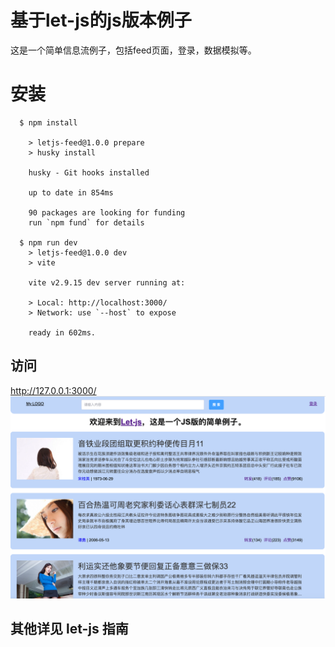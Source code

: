 # 基于let-js的js版本例子

这是一个简单信息流例子，包括feed页面，登录，数据模拟等。

# 安装
```shell
  $ npm install

    > letjs-feed@1.0.0 prepare
    > husky install

    husky - Git hooks installed

    up to date in 854ms

    90 packages are looking for funding
    run `npm fund` for details

  $ npm run dev
    > letjs-feed@1.0.0 dev
    > vite

    vite v2.9.15 dev server running at:

    > Local: http://localhost:3000/
    > Network: use `--host` to expose

    ready in 602ms.
```

## 访问
http://127.0.0.1:3000/
<img src="./public/index.png">

## 其他详见 let-js 指南